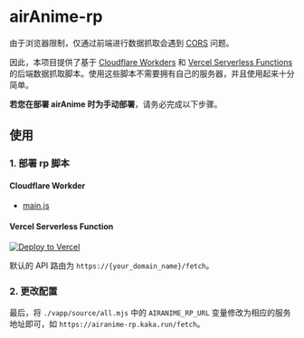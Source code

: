 # airAnime-rp
由于浏览器限制，仅通过前端进行数据抓取会遇到 [CORS](https://developer.mozilla.org/en-US/docs/Web/HTTP/CORS) 问题。

因此，本项目提供了基于 [Cloudflare Workders](https://workers.cloudflare.com/) 和 [Vercel Serverless Functions](https://vercel.com/docs/concepts/functions/serverless-functions) 的后端数据抓取脚本。使用这些脚本不需要拥有自己的服务器，并且使用起来十分简单。

**若您在部署 airAnime 时为手动部署**，请务必完成以下步骤。

## 使用
### 1. 部署 rp 脚本
#### Cloudflare Workder
- [main.js](./cloudflare_workers/main.js)

#### Vercel Serverless Function
[![Deploy to Vercel](https://vercel.com/button)](https://vercel.com/import/project?template=https://github.com/txperl/airAnime/tree/master/api/vercel_serverless_functions/)

默认的 API 路由为 `https://{your_domain_name}/fetch`。

### 2. 更改配置
最后，将 `./vapp/source/all.mjs` 中的 `AIRANIME_RP_URL` 变量修改为相应的服务地址即可，如 `https://airanime-rp.kaka.run/fetch`。